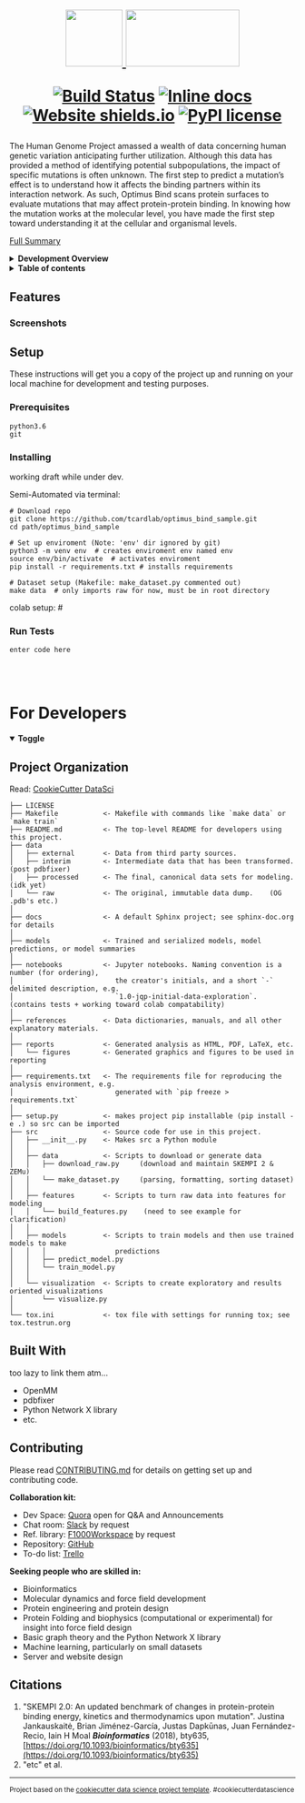 <h1 align="center">
<span style="color:red">
    <a href="https://www.quora.com/q/hxbiokqurmxybuec">
		<img src="https://images-wixmp-ed30a86b8c4ca887773594c2.wixmp.com/f/a00a8432-c08c-46be-9d13-99373ee82e3b/d2e31wf-5e388522-269a-4ae8-9f69-ac56aa48a802.png?token=eyJ0eXAiOiJKV1QiLCJhbGciOiJIUzI1NiJ9.eyJzdWIiOiJ1cm46YXBwOjdlMGQxODg5ODIyNjQzNzNhNWYwZDQxNWVhMGQyNmUwIiwiaXNzIjoidXJuOmFwcDo3ZTBkMTg4OTgyMjY0MzczYTVmMGQ0MTVlYTBkMjZlMCIsIm9iaiI6W1t7InBhdGgiOiJcL2ZcL2EwMGE4NDMyLWMwOGMtNDZiZS05ZDEzLTk5MzczZWU4MmUzYlwvZDJlMzF3Zi01ZTM4ODUyMi0yNjlhLTRhZTgtOWY2OS1hYzU2YWE0OGE4MDIucG5nIn1dXSwiYXVkIjpbInVybjpzZXJ2aWNlOmZpbGUuZG93bmxvYWQiXX0.RnLsTImIZ3RwxiFYUMVhhIjr_V2qg_Shld0T3ZSyWfM" width="100" height="100"></span>
<img src="https://lh3.googleusercontent.com/976GNleJU-C0b-Gu67qotDub8poiFSOrG2IXvDT6WuY2bOy48gC-YmFuP3ZWPG27mmMdsPgF4zzK" width="200" height="100">
</a>

 <!--| Optimus Bind-->

[![Build Status](https://travis-ci.org/tcardlab/optimus_bind_sample.png?branch=master)](https://travis-ci.org/tcardlab/optimus_bind_sample) 
[![Inline docs](http://inch-ci.org/github/tcardlab/optimus_bind_sample.svg?branch=master)](http://inch-ci.org/github/tcardlab/optimus_bind_sample)
[![Website shields.io](https://img.shields.io/website-up-down-green-red/http/domainName.io.svg)](http://shields.io/)
[![PyPI license](https://img.shields.io/pypi/l/ansicolortags.svg)](https://pypi.python.org/pypi/ansicolortags/)
</h1> 

The Human Genome Project amassed a wealth of data concerning human genetic variation anticipating further utilization. Although this data has provided a method of identifying potential subpopulations, the impact of specific mutations is often unknown. The first step to predict a mutation’s effect is to understand how it affects the binding partners within its interaction network. As such, Optimus Bind scans protein surfaces to evaluate mutations that may affect protein-protein binding. In knowing how the mutation works at the molecular level, you have made the first step toward understanding it at the cellular and organismal levels.

[Full Summary](https://www.quora.com/Quora-Bioscience-Club-is-considering-collaborative-computational-biology-research-projects-What-topics-are-you-interested-in-and-are-able-to-work-on/answer/Jeffrey-Brender?ch=10&share=fdebe6d2&srid=E3wB) 

<details>
<summary><b>Development Overview</b></summary>

### Goals <sup>[1](https://www.quora.com/q/hxbiokqurmxybuec/What-are-the-major-requirements-for-Optimus-Bind-the-collaborative-Quora-project-to-predict-the-impact-of-mutations-on)</sup>

Scientists have increasingly turned to computational methods to predict ΔΔG values (changes in the free energy ΔG upon mutation). These methods are computationally expensive for large datasets to the extent that it becomes prohibitive for genome-wide studies or even scanning mutations on a single protein. There is therefore a clear need for new methods that are both fast and accurate. As such, this collaborative computational biology project aims to predict the effects of mutation directly from protein sequences.

 - **Fast** – Upper limit of 30 minutes per mutation.  
	 - *Problem:* Accurately simulating the physics of the mutation’s effect on ∆∆G can take ~180 hrs for a single mutation.
	 - *Impact:* For every <u>cancer</u>, there can be hundreds of associated “driver” mutations whose identification may help save lives. <u>Protein engineering</u> is another case where speed is critical, as it generates hundreds of mutations if the binding sites are independent and many, many more if they are not.
 - **Accurate** – r>0.9 and an average error of <1 kcal/mol.
 - **Open source**
	 - Many computational projects are locked up in web servers. Anyone can use this program and may build off it if they so desire.
 - **Machine Learning**
	 - A random forest model tried to minimize the number of features to avoid overfitting. However, later versions got rid of machine learning altogether and used a linear sum of two terms. This project aims to bring reimplemt machine learning.
	 - improve scoring system
 -  **Small molecule binding**

### Challenges<sup>[1](https://www.quora.com/q/hxbiokqurmxybuec/Which-is-preferred-genetic-algorithms-neural-networks-or-a-combination-such-as-NEAT), [2](https://www.quora.com/q/hxbiokqurmxybuec?utm_source=quora&utm_medium=referral)</sup>
1. **There isn’t a lot of data** (7085 mutations skempi v2.0)
	 - You can’t get more of it (*easily*...).
	 - The data is not evenly distributed. 
		 - SKEMPI has not evenly sampled mutations we must consider. This sort of imbalanced dataset can skew the machine learning process (skewed toward the subpopulations with the heaviest coverage).
	 - Machine learning based methods are fast and appear to have good accuracy, But they are often overtrained and fall apart when confronted with new data. 
2. **Less than 10% of protein complexes have structures**
	 - While it is possible in most cases to make a model of the protein complex, the accuracy of the model is not perfect. 
3. **Large mutation space to explore** 
	 - (20 amino acids)^(the proteins length)
	 - Even restricted to single mutations, as we would if we are looking at the possible effect of SNPs (single nucleotide polymorphism), this still comes out to hundreds of mutations that need to be evaluated for each protein complex. 
4. **molecular dynamics is slow and dependent upon the structure’s resolution**

### Combative Design

1. Using stratified sampling we can sample all possible cases evenly. To do this we need a feature list that defines the effectively describes the different types of proteins we might encounter.
2. Accept some errors are going to exist and at least have the option of low resolution scoring, using both residue level scoring and local estimates of the accuracy and precision of the structure (either real or predicted) as a feature in machine learning.
3. 
4. One solution is to infer the dynamics of the protein by scaling interactions directly from the sequence (similar to DynaMine and antecedent to how FoldX’s operates).
</details>

<details>
<summary><b>Table of contents</b></summary>

## Table of content
 - [Features](#Features)
	 - [Screenshots](#Screenshots)
 - [Setup](#Setup)
	 - [Prerequisites](#Prerequisites)
	 - [Installing](#Installing)
	 - [Run Tests](#Run-Tests)
 - [For Developers](#For-Developers)
	 - [Project Organization](#Project-Organization)
	 - [Built With](#Built-With)
	 - [Contributing](#Contributing)
 - [Citations](#Citations)
</details>

## Features

### Screenshots

## Setup
These instructions will get you a copy of the project up and running on your local machine for development and testing purposes.

### Prerequisites 

    python3.6
    git

### Installing

working draft while under dev.

Semi-Automated via terminal:

    # Download repo
    git clone https://github.com/tcardlab/optimus_bind_sample.git
    cd path/optimus_bind_sample

    # Set up enviroment (Note: 'env' dir ignored by git)
    python3 -m venv env  # creates enviroment env named env
    source env/bin/activate  # activates enviroment
    pip install -r requirements.txt # installs requirements 

    # Dataset setup (Makefile: make_dataset.py commented out)
    make data  # only imports raw for now, must be in root directory

<!--
entirely manual terminal:
    # Download repo
    git clone https://github.com/tcardlab/optimus_bind_sample.git
    cd path/optimus_bind_sample

    # Set up enviroment (Note: 'env' dir ignored by git)
    python3 -m venv env  # creates enviroment env named env
    source env/bin/activate  # activates enviroment
    pip install -r requirements.txt # installs requirements

    # Dataset setup
    python src/data/download_raw.py
    python src/data/make_dataset.py

IDK if this works...: 
    python setup.py install
add ^"Dataset setup" to scripts in setup.py to autorun?

    # Set up enviroment (See manual set up)
    make requirements
    (havent tested yet. I set up manually which satisfies this.)
-->

colab setup:
    #

### Run Tests

    enter code here

<br>
<br>

# For Developers
<details id="Devs" open>
<summary> <strong>Toggle</strong> </summary>

Project Organization
------------
Read: [CookieCutter DataSci](https://drivendata.github.io/cookiecutter-data-science)

    ├── LICENSE
    ├── Makefile           <- Makefile with commands like `make data` or `make train`
    ├── README.md          <- The top-level README for developers using this project.
    ├── data
    │   ├── external       <- Data from third party sources.
    │   ├── interim        <- Intermediate data that has been transformed.   (post pdbfixer)
    │   ├── processed      <- The final, canonical data sets for modeling.   (idk yet)
    │   └── raw            <- The original, immutable data dump.    (OG .pdb's etc.)
    │
    ├── docs               <- A default Sphinx project; see sphinx-doc.org for details
    │
    ├── models             <- Trained and serialized models, model predictions, or model summaries
    │
    ├── notebooks          <- Jupyter notebooks. Naming convention is a number (for ordering),
    │                         the creator's initials, and a short `-` delimited description, e.g.
    │                         `1.0-jqp-initial-data-exploration`.     (contains tests + working toward colab compatability)
    │
    ├── references         <- Data dictionaries, manuals, and all other explanatory materials.
    │
    ├── reports            <- Generated analysis as HTML, PDF, LaTeX, etc.
    │   └── figures        <- Generated graphics and figures to be used in reporting
    │
    ├── requirements.txt   <- The requirements file for reproducing the analysis environment, e.g.
    │                         generated with `pip freeze > requirements.txt`
    │
    ├── setup.py           <- makes project pip installable (pip install -e .) so src can be imported
    ├── src                <- Source code for use in this project.
    │   ├── __init__.py    <- Makes src a Python module
    │   │
    │   ├── data           <- Scripts to download or generate data
    │   │   ├── download_raw.py     (download and maintain SKEMPI 2 & ZEMu)
    │   │   └── make_dataset.py     (parsing, formatting, sorting dataset)
    │   │
    │   ├── features       <- Scripts to turn raw data into features for modeling
    │   │   └── build_features.py    (need to see example for clarification)
    │   │
    │   ├── models         <- Scripts to train models and then use trained models to make
    │   │   │                 predictions
    │   │   ├── predict_model.py
    │   │   └── train_model.py
    │   │
    │   └── visualization  <- Scripts to create exploratory and results oriented visualizations
    │       └── visualize.py
    │
    └── tox.ini            <- tox file with settings for running tox; see tox.testrun.org

## Built With
too lazy to link them atm...
 - OpenMM
 - pdbfixer
 - Python Network X library
 - etc.

## Contributing
Please read [CONTRIBUTING.md](https://github.com/tcardlab/optimus_bind_sample/blob/develop/CONTRIBUTING.md) for details on getting set up and contributing code.

**Collaboration kit:** 
 - Dev Space:  [Quora](https://www.quora.com/q/hxbiokqurmxybuec) open for Q&A and Announcements
 - Chat room:  [Slack](https://bioscienceclub.slack.com/messages/CHK7D10MN/details/) by request
 - Ref. library:  [F1000Workspace](https://f1000.com/work/#/items/6730972/detail?collection=321381) by request
 - Repository:  [GitHub](https://github.com/tcardlab/optimus_bind_sample)
 - To-do list:     [Trello](https://trello.com/invite/b/V94BBx1d/4550ff50fe61eb27b8d304da57b00fe8/optimus-bind)

**Seeking people who are skilled in:**
 - Bioinformatics 
 - Molecular dynamics and force field development
 - Protein engineering and protein design 
 - Protein Folding and biophysics (computational or experimental) for insight into force field design
 - Basic graph theory and the Python Network X library 
 - Machine learning, particularly on small datasets 
 - Server and website design

</details>

## Citations

 1. "SKEMPI 2.0: An updated benchmark of changes in protein-protein binding energy, kinetics and thermodynamics upon mutation".  Justina Jankauskaitė, Brian Jiménez-García, Justas Dapkūnas, Juan Fernández-Recio, Iain H Moal  _**Bioinformatics**_ (2018), bty635, [https://doi.org/10.1093/bioinformatics/bty635](https://doi.org/10.1093/bioinformatics/bty635)
 2. "etc" et al.

--------

<p><small>Project based on the <a target="_blank" href="https://drivendata.github.io/cookiecutter-data-science/">cookiecutter data science project template</a>. #cookiecutterdatascience</small></p>
<!--stackedit_data:
eyJoaXN0b3J5IjpbLTYxMjgyNDQzNywxMTUwMzIyMzQ4LC0xMD
Q5NTAyNTc3LC0xNTE3NjUxNDY3LDI2NzU0NTEzMSwtMjAwMTEw
NTU3NiwxNDc3ODM5NjI2LC0xMzI1NTU5NTY1LDIwNDIwMDcwNz
gsLTk0OTMwODAwOCwxNDI0NzE0OTIwLDE5MjQ0MzIxMzYsLTc5
MzYzNDU2NSwyMDY4OTkyNjcyLC01Nzg0NDY4NywyOTgzNjU3Mj
AsLTE4OTkwMTAyMzAsOTU3ODY5NDI3LDY2MzYwMjkxNiwxMDc3
NDEwMjM4XX0=
-->
